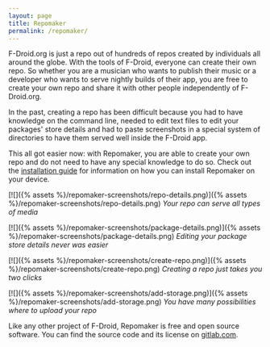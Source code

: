 ```yaml
---
layout: page
title: Repomaker
permalink: /repomaker/
---
```


F-Droid.org is just a repo out of hundreds of repos created by individuals
all around the globe. With the tools of F-Droid, everyone can create their
own repo. So whether you are a musician who wants to publish their music
or a developer who wants to serve nightly builds of their app,
you are free to create your own repo and share it with other people
independently of F-Droid.org.

In the past, creating a repo has been difficult because you had to have
knowledge on the command line, needed to edit text files to edit your
packages' store details and had to paste screenshots in a special system
of directories to have them served well inside the F-Droid app.

This all got easier now: with Repomaker, you are able to create your own
repo and do not need to have any special knowledge to do so.
Check out the
[installation guide](https://gitlab.com/fdroid/repomaker/blob/master/README.md#installation)
for information on how you can install Repomaker on your device.

[![]({% assets %}/repomaker-screenshots/repo-details.png)]({% assets %}/repomaker-screenshots/repo-details.png)
*Your repo can serve all types of media*

[![]({% assets %}/repomaker-screenshots/package-details.png)]({% assets %}/repomaker-screenshots/package-details.png)
*Editing your package store details never was easier*

[![]({% assets %}/repomaker-screenshots/create-repo.png)]({% assets %}/repomaker-screenshots/create-repo.png)
*Creating a repo just takes you two clicks*

[![]({% assets %}/repomaker-screenshots/add-storage.png)]({% assets %}/repomaker-screenshots/add-storage.png)
*You have many possibilities where to upload your repo*

Like any other project of F-Droid, Repomaker is free and open source
software. You can find the source code and its license on
[gitlab.com](https://gitlab.com/fdroid/repomaker).
